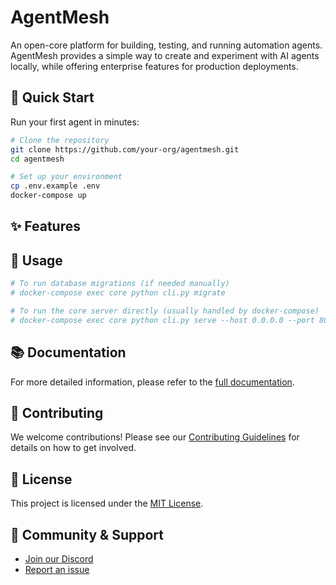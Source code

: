 # AgentMesh

An open-core platform for building, testing, and running automation agents. AgentMesh provides a simple way to create and experiment with AI agents locally, while offering enterprise features for production deployments.

## 🚀 Quick Start

Run your first agent in minutes:

```bash
# Clone the repository
git clone https://github.com/your-org/agentmesh.git
cd agentmesh

# Set up your environment
cp .env.example .env
docker-compose up
```

## ✨ Features


## 📖 Usage


```bash
# To run database migrations (if needed manually)
# docker-compose exec core python cli.py migrate

# To run the core server directly (usually handled by docker-compose)
# docker-compose exec core python cli.py serve --host 0.0.0.0 --port 8000
```

## 📚 Documentation

For more detailed information, please refer to the [full documentation](docs/index.md).

## 🤝 Contributing

We welcome contributions! Please see our [Contributing Guidelines](CONTRIBUTING.md) for details on how to get involved.

## 📄 License

This project is licensed under the [MIT License](LICENSE).

## 💬 Community & Support

*   [Join our Discord](link-to-your-discord)
*   [Report an issue](link-to-your-issue-tracker)
